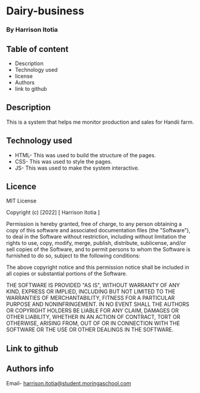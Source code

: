# Dairy-business
### By Harrison Itotia
## Table of content
- Description
- Technology used
- license
- Authors 
- link to github

## Description
This is a system that helps me monitor production and sales for Handii farm.

## Technology used
- HTML- This was used to build the structure of the pages.
- CSS- This was used to style the pages.
- JS- This was used to make the system interactive.

## Licence
MIT License

Copyright (c) [2022] [ Harrison Itotia ]

Permission is hereby granted, free of charge, to any person obtaining a copy of this software and associated documentation files (the "Software"), to deal in the Software without restriction, including without limitation the rights to use, copy, modify, merge, publish, distribute, sublicense, and/or sell copies of the Software, and to permit persons to whom the Software is furnished to do so, subject to the following conditions:

The above copyright notice and this permission notice shall be included in all copies or substantial portions of the Software.

THE SOFTWARE IS PROVIDED "AS IS", WITHOUT WARRANTY OF ANY KIND, EXPRESS OR IMPLIED, INCLUDING BUT NOT LIMITED TO THE WARRANTIES OF MERCHANTABILITY, FITNESS FOR A PARTICULAR PURPOSE AND NONINFRINGEMENT. IN NO EVENT SHALL THE AUTHORS OR COPYRIGHT HOLDERS BE LIABLE FOR ANY CLAIM, DAMAGES OR OTHER LIABILITY, WHETHER IN AN ACTION OF CONTRACT, TORT OR OTHERWISE, ARISING FROM, OUT OF OR IN CONNECTION WITH THE SOFTWARE OR THE USE OR OTHER DEALINGS IN THE SOFTWARE.

## Link to github


## Authors info
Email- harrison.itotia@student.moringaschool.com


